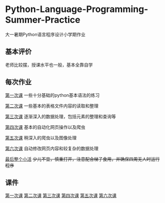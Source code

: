# Python-Language-Programming-Summer-Practice
大一暑期Python语言程序设计小学期作业
## 基本评价
老师比较摆，授课水平也一般，基本全靠自学
## 每次作业
[第一次课](lesson1)  一些十分基础的python基本语法的练习

[第二次课](lesson2)  一些基本的表格文件内容的读取和整理

[第三次课](lesson3)  逐渐深入的数据处理，包括元素的整理和查询等

[第四次课](lesson4)  基本的自动化网页操作以及爬虫

[第五次课](lesson5)  稍深入的爬虫以及图像处理

[第六次课](lesson6)  自动修改网页内容和较复杂的数据处理


[最后整个小活](demo1.py) ~~少儿不宜，慎重打开，注意配合梯子食用，并确保四周无人时运行程序~~
## 课件
[第一次课]()
[第二次课]()
[第三次课]()
[第四次课]()
[第五次课]()
[第六次课]()



